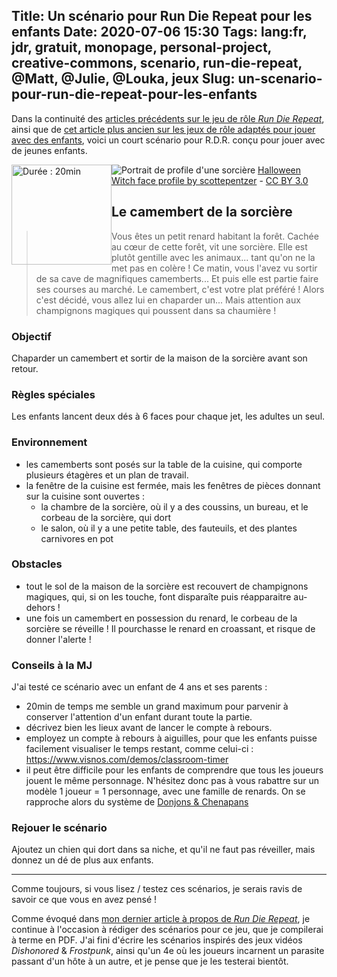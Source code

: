 Title: Un scénario pour Run Die Repeat pour les enfants
Date: 2020-07-06 15:30
Tags: lang:fr, jdr, gratuit, monopage, personal-project, creative-commons, scenario, run-die-repeat, @Matt, @Julie, @Louka, jeux
Slug: un-scenario-pour-run-die-repeat-pour-les-enfants
---

Dans la continuité des [articles précédents sur le jeu de rôle _Run Die Repeat_](tag/run-die-repeat.html),
ainsi que de [cet article plus ancien sur les jeux de rôle adaptés pour jouer avec des enfants](quelques-suggestions-pour-debuter-en-jdr-gratuites-et-en-francais.html),
voici un court scénario pour R.D.R. conçu pour jouer avec de jeunes enfants.

<img class="timer" alt="Durée : 20min" src="images/jdr/rdr/timer-20.svg">

![Portrait de profile d'une sorcière](images/jdr/rdr/halloween_witch_face_profile_by_scottepentzer_d5hadl5-fullview.jpg) [Halloween Witch face profile by scottepentzer](https://www.deviantart.com/scottepentzer/art/Halloween-Witch-face-profile-331368521) - [CC BY 3.0](https://creativecommons.org/licenses/by/3.0/fr/)
## Le camembert de la sorcière
> Vous êtes un petit renard habitant la forêt.
> Cachée au cœur de cette forêt, vit une sorcière.
> Elle est plutôt gentille avec les animaux... tant qu'on ne la met pas en colère !
> Ce matin, vous l'avez vu sortir de sa cave de magnifiques camemberts...
> Et puis elle est partie faire ses courses au marché.
> Le camembert, c'est votre plat préféré !
> Alors c'est décidé, vous allez lui en chaparder un...
> Mais attention aux champignons magiques qui poussent dans sa chaumière !
### Objectif
Chaparder un camembert et sortir de la maison de la sorcière avant son retour.
### Règles spéciales
Les enfants lancent deux dés à 6 faces pour chaque jet, les adultes un seul.
### Environnement
- les camemberts sont posés sur la table de la cuisine,
qui comporte plusieurs étagères et un plan de travail.
- la fenêtre de la cuisine est fermée, mais les fenêtres de pièces donnant sur la cuisine sont ouvertes :
  + la chambre de la sorcière, où il y a des coussins, un bureau, et le corbeau de la sorcière, qui dort
  + le salon, où il y a une petite table, des fauteuils, et des plantes carnivores en pot
### Obstacles
- tout le sol de la maison de la sorcière est recouvert de champignons magiques,
qui, si on les touche, font disparaîte puis réapparaitre au-dehors !
- une fois un camembert en possession du renard, le corbeau de la sorcière se réveille !
Il pourchasse le renard en croassant, et risque de donner l'alerte !
### Conseils à la MJ
J'ai testé ce scénario avec un enfant de 4 ans et ses parents :

- 20min de temps me semble un grand maximum pour parvenir à conserver l'attention d'un enfant durant toute la partie.
- décrivez bien les lieux avant de lancer le compte à rebours.
- employez un compte à rebours à aiguilles, pour que les enfants puisse facilement visualiser le temps restant, comme celui-ci :
https://www.visnos.com/demos/classroom-timer
- il peut être difficile pour les enfants de comprendre que tous les joueurs jouent le même personnage.
N'hésitez donc pas à vous rabattre sur un modèle 1 joueur = 1 personnage, avec une famille de renards.
On se rapproche alors du système de [Donjons & Chenapans](https://gusandco.net/2020/03/18/donjons-chenapans-jeu-enfants/)
### Rejouer le scénario
Ajoutez un chien qui dort dans sa niche, et qu'il ne faut pas réveiller, mais donnez un dé de plus aux enfants.

---

Comme toujours, si vous lisez / testez ces scénarios, je serais ravis de savoir ce que vous en avez pensé !

Comme évoqué dans [mon dernier article à propos de _Run Die Repeat_](3-derniers-scenarios-pour-run-die-repeat-et-version-pdf.html),
je continue à l'occasion à rédiger des scénarios pour ce jeu, que je compilerai à terme en PDF.
J'ai fini d'écrire les scénarios inspirés des jeux vidéos _Dishonored_ & _Frostpunk_, ainsi qu'un 4e où les joueurs incarnent un parasite passant d'un hôte à un autre, et je pense que je les testerai bientôt.

<style>
.timer { width: 10rem; float: left; }
.uk-article-content > p:nth-child(3) { text-align: center; } /* image caption */
</style>
<script>
document.querySelectorAll('article img').forEach(img => img.title = img.alt)
</script>

